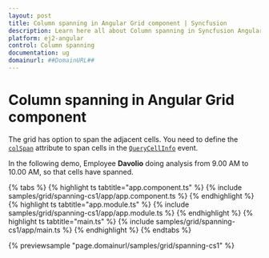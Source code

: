 ```yaml
---
layout: post
title: Column spanning in Angular Grid component | Syncfusion
description: Learn here all about Column spanning in Syncfusion Angular Grid component of Syncfusion Essential JS 2 and more.
platform: ej2-angular
control: Column spanning 
documentation: ug
domainurl: ##DomainURL##
---
```


# Column spanning in Angular Grid component

The grid has option to span the adjacent cells. You need to define the [`colSpan`](https://ej2.syncfusion.com/angular/documentation/api/grid/queryCellInfoEventArgs/#colspan) attribute to span cells in the [`QueryCellInfo`](https://ej2.syncfusion.com/angular/documentation/api/grid/queryCellInfoEventArgs) event.

In the following demo, Employee **Davolio** doing analysis from 9.00 AM to 10.00 AM, so that cells have spanned.

{% tabs %}
{% highlight ts tabtitle="app.component.ts" %}
{% include samples/grid/spanning-cs1/app/app.component.ts %}
{% endhighlight %}
{% highlight ts tabtitle="app.module.ts" %}
{% include samples/grid/spanning-cs1/app/app.module.ts %}
{% endhighlight %}
{% highlight ts tabtitle="main.ts" %}
{% include samples/grid/spanning-cs1/app/main.ts %}
{% endhighlight %}
{% endtabs %}
  
{% previewsample "page.domainurl/samples/grid/spanning-cs1" %}